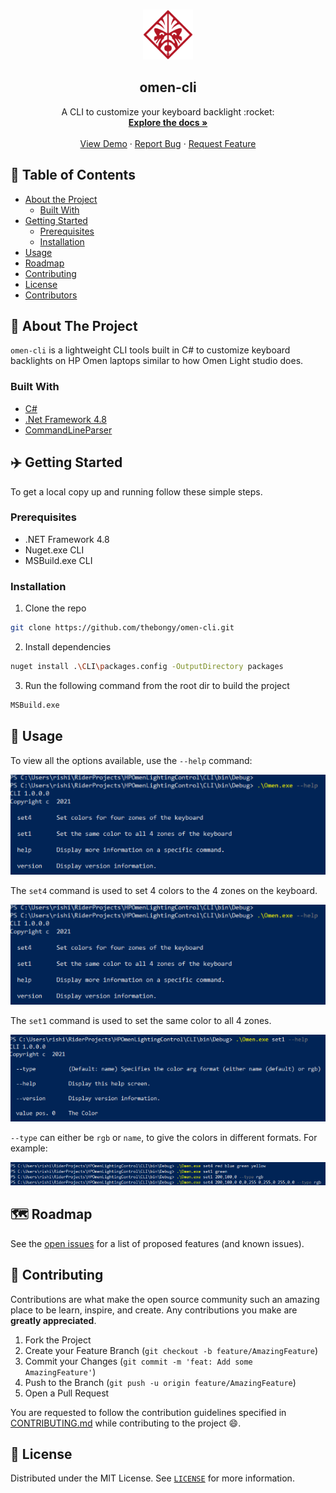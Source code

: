 

<!-- PROJECT LOGO -->
<br />
<p align="center">
  <a href="https://github.com/thebongy/omen-cli">
    <img src="./assets/logo.png" alt="Logo" width="80">
  </a>

  <b><h2 align="center">omen-cli</h2></b>

  <p align="center">
    A CLI to customize your keyboard backlight :rocket:
    <br />
    <a href="https://github.com/thebongy/omen-cli"><strong>Explore the docs »</strong></a>
    <br />
    <br />
    <a href="https://github.com/thebongy/omen-cli">View Demo</a>
    ·
    <a href="https://github.com/thebongy/omen-cli/issues">Report Bug</a>
    ·
    <a href="https://github.com/thebongy/omen-cli/issues">Request Feature</a>
  </p>
</p>



<!-- TABLE OF CONTENTS -->
## :dart: Table of Contents

* [About the Project](#about-the-project)
  * [Built With](#built-with)
* [Getting Started](#getting-started)
  * [Prerequisites](#prerequisites)
  * [Installation](#installation)
* [Usage](#usage)
* [Roadmap](#roadmap)
* [Contributing](#contributing)
* [License](#license)
* [Contributors](#contributors-)



<!-- ABOUT THE PROJECT -->
## :open_book: About The Project

`omen-cli` is  a lightweight CLI tools built in C# to customize keyboard backlights on HP Omen  laptops similar to how Omen Light studio does.


### Built With

* [C#](https://docs.microsoft.com/en-us/dotnet/csharp/)
* [.Net Framework 4.8](https://dotnet.microsoft.com/download/dotnet-framework/net48)
* [CommandLineParser](https://github.com/commandlineparser/commandline)



<!-- GETTING STARTED -->
## :airplane: Getting Started

To get a local copy up and running follow these simple steps.

### Prerequisites

* .NET Framework 4.8
* Nuget.exe CLI
* MSBuild.exe CLI

### Installation
 
1. Clone the repo
```sh
git clone https://github.com/thebongy/omen-cli.git
```

2. Install dependencies
```sh
nuget install .\CLI\packages.config -OutputDirectory packages
```

3. Run the following command from the root dir to build the project
```sh
MSBuild.exe
```



<!-- USAGE EXAMPLES -->
## :wrench: Usage
To view all the options available, use the `--help` command: 

 <img src="./assets/ss-1.png" alt="ss-1">
 <br>

The `set4` command is used to set 4 colors to the 4 zones on the keyboard.

 <img src="./assets/ss-1.png" alt="ss-2">

<br>

 The `set1` command is used to set the same color to all 4 zones.

 <img src="./assets/ss-3.png" alt="ss-3">

<br>

`--type` can either be `rgb` or `name`, to give the colors in different formats. For example: 

 <img src="./assets/ss-4.png" alt="ss-4">






<!-- ROADMAP -->
## :world_map: Roadmap

See the [open issues](https://github.com/thebongy/omen-cli/issues) for a list of proposed features (and known issues).



<!-- CONTRIBUTING -->
## :mechanical_arm: Contributing

Contributions are what make the open source community such an amazing place to be learn, inspire, and create. Any contributions you make are **greatly appreciated**.

1. Fork the Project
2. Create your Feature Branch (`git checkout -b feature/AmazingFeature`)
3. Commit your Changes (`git commit -m 'feat: Add some AmazingFeature'`)
4. Push to the Branch (`git push -u origin feature/AmazingFeature`)
5. Open a Pull Request

You are requested to follow the contribution guidelines specified in [CONTRIBUTING.md](./CONTRIBUTING.md) while contributing to the project :smile:.

<!-- LICENSE -->
## :page_facing_up: License

Distributed under the MIT License. See [`LICENSE`](./LICENSE) for more information.



